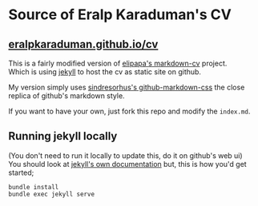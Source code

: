# Source of Eralp Karaduman's CV

## [eralpkaraduman.github.io/cv](https://eralpkaraduman.github.io/cv)

This is a fairly modified version of
[elipapa's markdown-cv](http://elipapa.github.io/markdown-cv) project.  
Which is using [jekyll](https://jekyllrb.com) to host the cv as static site on github.

My version simply uses
[sindresorhus's github-markdown-css](https://github.com/sindresorhus/github-markdown-css) the close
replica of github's markdown style. 

If you want to have your own, just fork this repo and modify the `index.md`.

## Running jekyll locally
(You don't need to run it locally to update this, do it on github's web ui)  
You should look at [jekyll's own documentation](https://jekyllrb.com/docs) but,
this is how you'd get started;  

`bundle install`  
`bundle exec jekyll serve`  
